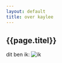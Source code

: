 ```yaml
---
layout: default
title: over kaylee
---
```


## {{page.titel}}

dit ben ik: ![ik](https://lh3.googleusercontent.com/r8w8rfe-w_-9QTPhjtKMaKm_gLODmm5Kr_4X1vocq3jIEFfa5Lx6dX7Ko4Knymj35hOce3o2eCD0BypwSXboKgnwsVSd0MHCCEtwr_uvU5ICknDzFNr6JQ1IDidk4GNyvTfIJct3z3-71hiw8fGNGMJsYjcKKhWZMRci8aQ2KIsQRmVonbazdCI_ABGAljiAepg2XdqU751bAM84nr2TNEqw-hVr0iTh6saA-AqJy8W47W6AQUDrNvESC3zxvAmRZsGOg2F_0zT_wz-DK8sGY638IWHu4HyOmFmzI_ZCu8gOJFOvUj8rjJVpFBC9LRg7VxZLfUHXOV433DrnRtWSRSBQ6opKuBEaDAEnNOEYTVZYEdYDIniadKeZSpSfjy2li1IP3eU1Sx3PKTLdQnjv2sLsEWTQocmuGJ5B4xdxHR-_6xXPzuZURqo7zwAg8oUW61kKHx6P6Bkue3M4uRs9NGW5QTWi0MJDXxyw1bHMYGDt_Cu5FtgJilvqwuK579tBqSoMnT5qFZb-prJmdZ1MDt__A4vVwqeFixEgLT7ujHoHIQbnrimX_EifDmyr0ve5VHvnpW2gTNtQRHxszqf5jfDLMWZ1TZrHduYFi7R4dIe354O9B_HbwGnD8FS1uCFkLfynq2QtAqFeOdErGyV2qzYMQ4faTt2Cp7Oc_l2iWpEkJM8ZebchKuM=w547-h729-no)
